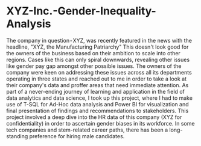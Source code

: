 # XYZ-Inc.-Gender-Inequality-Analysis
The company in question - XYZ, was recently featured in the news with the headline, "XYZ, the Manufacturing Patriarchy" This doesn't look good for the owners of the business based on their ambition to scale into other regions. Cases like this can only spiral downwards, revealing other issues like gender pay gap amongst other possible issues. The owners of the company were keen on addressing these issues across all its departments operating in three states and reached out to me in order to take a look at their company's data and proffer areas that need immediate attention. As part of a never-ending journey of learning and application in the field of data analytics and data science, I took up this project,  where I had to make use of T-SQL for Ad-Hoc data analysis and Power BI for visualization and final  presentation of findings and recommendations to stakeholders. This project involved a deep dive into the HR data of this  company (XYZ for confidentiality) in order to ascertain gender biases in its workforce. In some tech companies and stem-related career paths, there has been a long-standing preference for hiring male candidates.
